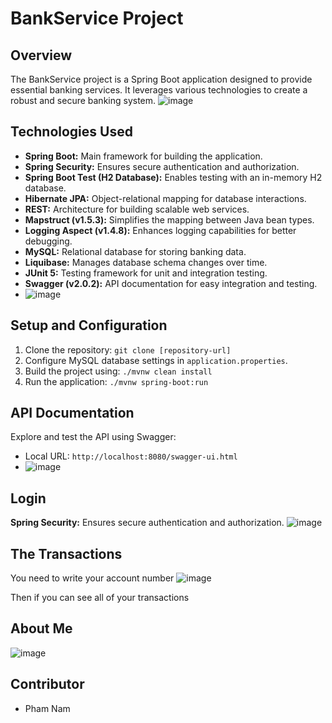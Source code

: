 # BankService Project

## Overview
The BankService project is a Spring Boot application designed to provide essential banking services. It leverages various technologies to create a robust and secure banking system.
![image](https://github.com/pnamm21/BankProject/assets/123586816/f3d75680-950e-447d-9c99-59e423546a43)

## Technologies Used
- **Spring Boot:** Main framework for building the application.
- **Spring Security:** Ensures secure authentication and authorization.
- **Spring Boot Test (H2 Database):** Enables testing with an in-memory H2 database.
- **Hibernate JPA:** Object-relational mapping for database interactions.
- **REST:** Architecture for building scalable web services.
- **Mapstruct (v1.5.3):** Simplifies the mapping between Java bean types.
- **Logging Aspect (v1.4.8):** Enhances logging capabilities for better debugging.
- **MySQL:** Relational database for storing banking data.
- **Liquibase:** Manages database schema changes over time.
- **JUnit 5:** Testing framework for unit and integration testing.
- **Swagger (v2.0.2):** API documentation for easy integration and testing.
- ![image](https://github.com/pnamm21/BankProject/assets/123586816/8a2261e0-1fcb-41d8-a3ff-89cacd95bced)

## Setup and Configuration
1. Clone the repository: `git clone [repository-url]`
2. Configure MySQL database settings in `application.properties`.
3. Build the project using: `./mvnw clean install`
4. Run the application: `./mvnw spring-boot:run`

## API Documentation
Explore and test the API using Swagger:
- Local URL: `http://localhost:8080/swagger-ui.html`
- ![image](https://github.com/pnamm21/BankProject/assets/123586816/5466f639-2c96-439c-8b61-ebda54918019)

## Login
**Spring Security:** Ensures secure authentication and authorization.
![image](https://github.com/pnamm21/BankProject/assets/123586816/8a552846-1880-4282-864a-e3462d9a409b)


## The Transactions
You need to write your account number
![image](https://github.com/pnamm21/BankProject/assets/123586816/22512e10-c37b-41da-a274-171e17e1fa53)

Then if you can see all of your transactions


## About Me
![image](https://github.com/pnamm21/BankProject/assets/123586816/5ce43e1b-4189-48ec-ad9b-b22fb53ae2dc)


## Contributor
- Pham Nam
